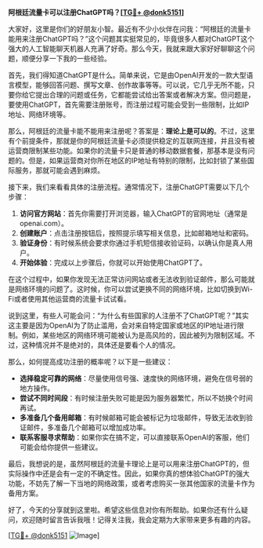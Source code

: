 **阿根廷流量卡可以注册ChatGPT吗？[[TG💪+ @donk5151](https://t.me/s/donk5151)]**

大家好，这里是你们的好朋友小智。最近有不少小伙伴在问我：“阿根廷的流量卡能用来注册ChatGPT吗？”这个问题其实挺常见的，毕竟很多人都对ChatGPT这个强大的人工智能聊天机器人充满了好奇。那么今天，我就来跟大家好好聊聊这个问题，顺便分享一下我的一些经验。

首先，我们得知道ChatGPT是什么。简单来说，它是由OpenAI开发的一款大型语言模型，能够回答问题、撰写文章、创作故事等等。可以说，它几乎无所不能，只要你给它提出合理的问题或任务，它都能尝试给出答案或者解决方案。但问题是，要使用ChatGPT，首先需要注册账号，而注册过程可能会受到一些限制，比如IP地址、网络环境等。

那么，阿根廷的流量卡能不能用来注册呢？答案是：**理论上是可以的**。不过，这里有个前提条件，那就是你的阿根廷流量卡必须提供稳定的互联网连接，并且没有被运营商限制某些功能。如果你的流量卡只是普通的移动数据套餐，那基本是没有问题的。但是，如果运营商对你所在地区的IP地址有特别的限制，比如封锁了某些国际服务，那就可能会遇到麻烦。

接下来，我们来看看具体的注册流程。通常情况下，注册ChatGPT需要以下几个步骤：

1. **访问官方网站**：首先你需要打开浏览器，输入ChatGPT的官网地址（通常是openai.com）。
2. **创建账户**：点击注册按钮后，按照提示填写相关信息，比如邮箱地址和密码。
3. **验证身份**：有时候系统会要求你通过手机短信接收验证码，以确认你是真人用户。
4. **开始体验**：完成以上步骤后，你就可以开始使用ChatGPT了。

在这个过程中，如果你发现无法正常访问网站或者无法收到验证邮件，那么可能就是网络环境的问题了。这时候，你可以尝试更换不同的网络环境，比如切换到Wi-Fi或者使用其他运营商的流量卡试试看。

说到这里，有些人可能会问：“为什么有些国家的人注册不了ChatGPT呢？”其实这主要是因为OpenAI为了防止滥用，会对来自特定国家或地区的IP地址进行限制。例如，某些地区的网络环境可能被认为是高风险的，因此被列为限制区域。不过，这种情况并不是绝对的，具体还是要看个人的情况。

那么，如何提高成功注册的概率呢？以下是一些建议：

- **选择稳定可靠的网络**：尽量使用信号强、速度快的网络环境，避免在信号弱的地方操作。
- **尝试不同时间段**：有时候注册失败可能是因为服务器繁忙，所以不妨换个时间再试。
- **多准备几个备用邮箱**：有时候邮箱可能会被标记为垃圾邮件，导致无法收到验证邮件，多准备几个邮箱可以增加成功率。
- **联系客服寻求帮助**：如果你实在搞不定，可以直接联系OpenAI的客服，他们可能会给你提供一些建议。

最后，我想说的是，虽然阿根廷的流量卡理论上是可以用来注册ChatGPT的，但实际操作中还是会有一定的不确定性。因此，如果你真的想体验ChatGPT的强大功能，不妨先了解一下当地的网络政策，或者考虑购买一张其他国家的流量卡作为备用方案。

好了，今天的分享就到这里啦。希望这些信息对你有所帮助。如果你还有什么疑问，欢迎随时留言告诉我哦！记得关注我，我会定期为大家带来更多有趣的内容。

[[TG💪+ @donk5151](https://t.me/s/donk5151) ![Image](https://i.postimg.cc/rwNCRYN7/Snipaste-2025-04-30-17-27-05.png)]